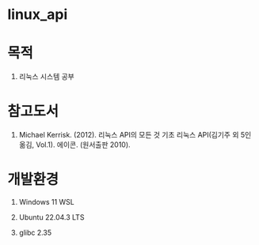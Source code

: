# linux_api

# 목적

1. 리눅스 시스템 공부

# 참고도서 

1. Michael Kerrisk. (2012). 리눅스 API의 모든 것 기초 리눅스 API(김기주 외 5인 옮김, Vol.1). 에이콘. (원서출판 2010).

# 개발환경

1. Windows 11 WSL

2. Ubuntu 22.04.3 LTS

3. glibc 2.35
